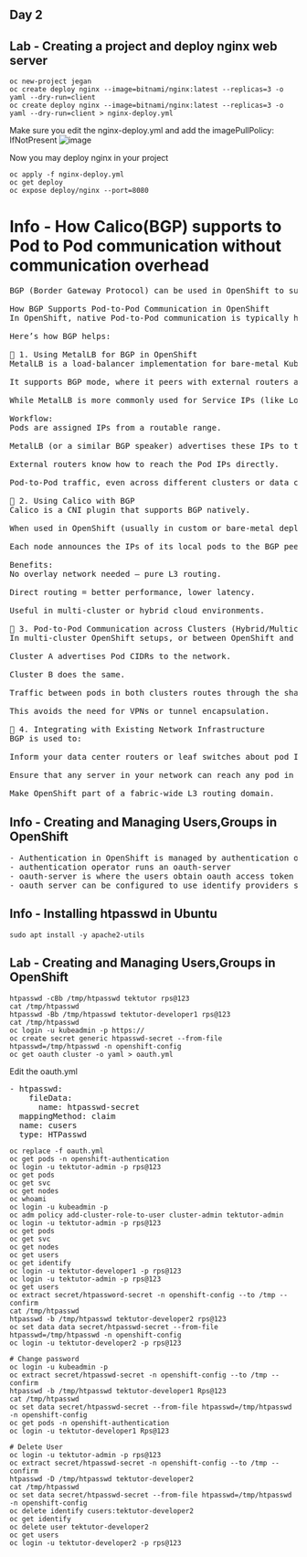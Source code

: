 ## Day 2

## Lab - Creating a project and deploy nginx web server
```
oc new-project jegan
oc create deploy nginx --image=bitnami/nginx:latest --replicas=3 -o yaml --dry-run=client
oc create deploy nginx --image=bitnami/nginx:latest --replicas=3 -o yaml --dry-run=client > nginx-deploy.yml
```

Make sure you edit the nginx-deploy.yml and add the imagePullPolicy: IfNotPresent
![image](https://github.com/user-attachments/assets/7037dbfa-5905-44d5-aa01-f77c6d94aa12)

Now you may deploy nginx in your project
```
oc apply -f nginx-deploy.yml
oc get deploy
oc expose deploy/nginx --port=8080 
```

# Info - How Calico(BGP) supports to Pod to Pod communication without communication overhead
<pre>
BGP (Border Gateway Protocol) can be used in OpenShift to support Pod-to-Pod communication, especially in environments that require high performance, external network integration, or where Kubernetes networking needs to extend beyond traditional overlay networks.

How BGP Supports Pod-to-Pod Communication in OpenShift
In OpenShift, native Pod-to-Pod communication is typically handled via SDN (Software Defined Networking), like OVN-Kubernetes or the older OpenShift SDN. However, BGP becomes relevant when integrating with external routers or non-Kubernetes nodes, particularly in hybrid or bare-metal environments.

Here’s how BGP helps:

🔶 1. Using MetalLB for BGP in OpenShift
MetalLB is a load-balancer implementation for bare-metal Kubernetes clusters.

It supports BGP mode, where it peers with external routers and announces service IPs via BGP.

While MetalLB is more commonly used for Service IPs (like LoadBalancer services), it can also help expose Pod IPs directly or indirectly, enabling external routing to them.

Workflow:
Pods are assigned IPs from a routable range.

MetalLB (or a similar BGP speaker) advertises these IPs to the upstream network.

External routers know how to reach the Pod IPs directly.

Pod-to-Pod traffic, even across different clusters or data centers, can be routed via standard IP routing with no encapsulation overhead (unlike VXLAN or Geneve).

🔶 2. Using Calico with BGP
Calico is a CNI plugin that supports BGP natively.

When used in OpenShift (usually in custom or bare-metal deployments), Calico advertises Pod CIDRs over BGP.

Each node announces the IPs of its local pods to the BGP peers (usually ToR switches or routers).

Benefits:
No overlay network needed – pure L3 routing.

Direct routing = better performance, lower latency.

Useful in multi-cluster or hybrid cloud environments.

🔶 3. Pod-to-Pod Communication across Clusters (Hybrid/Multicloud)
In multi-cluster OpenShift setups, or between OpenShift and other Kubernetes clusters, BGP can help:

Cluster A advertises Pod CIDRs to the network.

Cluster B does the same.

Traffic between pods in both clusters routes through the shared network, using BGP-learned paths.

This avoids the need for VPNs or tunnel encapsulation.

🔶 4. Integrating with Existing Network Infrastructure
BGP is used to:

Inform your data center routers or leaf switches about pod IPs.

Ensure that any server in your network can reach any pod in the OpenShift cluster without NAT or overlays.

Make OpenShift part of a fabric-wide L3 routing domain.
</pre>

## Info - Creating and Managing Users,Groups in OpenShift
<pre>
- Authentication in OpenShift is managed by authentication operator
- authentication operator runs an oauth-server
- oauth-server is where the users obtain oauth access token to authenticate into the API
- oauth server can be configured to use identify providers such as htpasswd, LDAP, GitLab, etc.,  
</pre>

## Info - Installing htpasswd in Ubuntu 
```
sudo apt install -y apache2-utils
```

## Lab - Creating and Managing Users,Groups in OpenShift 
```
htpasswd -cBb /tmp/htpasswd tektutor rps@123
cat /tmp/htpasswd
htpasswd -Bb /tmp/htpasswd tektutor-developer1 rps@123
cat /tmp/htpasswd
oc login -u kubeadmin -p https://
oc create secret generic htpasswd-secret --from-file htpasswd=/tmp/htpasswd -n openshift-config
oc get oauth cluster -o yaml > oauth.yml

```

Edit the oauth.yml
<pre>
- htpasswd:
    fileData:
      name: htpasswd-secret
  mappingMethod: claim
  name: cusers
  type: HTPasswd
</pre>

```
oc replace -f oauth.yml
oc get pods -n openshift-authentication
oc login -u tektutor-admin -p rps@123
oc get pods
oc get svc
oc get nodes
oc whoami
oc login -u kubeadmin -p
oc adm policy add-cluster-role-to-user cluster-admin tektutor-admin
oc login -u tektutor-admin -p rps@123
oc get pods
oc get svc
oc get nodes
oc get users
oc get identify
oc login -u tektutor-developer1 -p rps@123
oc login -u tektutor-admin -p rps@123
oc get users
oc extract secret/htpassword-secret -n openshift-config --to /tmp --confirm
cat /tmp/htpasswd
htpasswd -b /tmp/htpasswd tektutor-developer2 rps@123
oc set data data secret/htpasswd-secret --from-file htpasswd=/tmp/htpasswd -n openshift-config
oc login -u tektutor-developer2 -p rps@123

# Change password
oc login -u kubeadmin -p
oc extract secret/htpasswd-secret -n openshift-config --to /tmp --confirm
htpasswd -b /tmp/htpasswd tektutor-developer1 Rps@123
cat /tmp/htpasswd
oc set data secret/htpasswd-secret --from-file htpasswd=/tmp/htpasswd -n openshift-config
oc get pods -n openshift-authentication
oc login -u tektutor-developer1 Rps@123

# Delete User
oc login -u tektutor-admin -p rps@123
oc extract secret/htpasswd-secret -n openshift-config --to /tmp --confirm
htpasswd -D /tmp/htpasswd tektutor-developer2
cat /tmp/htpasswd
oc set data secret/htpasswd-secret --from-file htpasswd=/tmp/htpasswd -n openshift-config
oc delete identify cusers:tektutor-developer2
oc get identify
oc delete user tektutor-developer2
oc get users
oc login -u tektutor-developer2 -p rps@123
```

